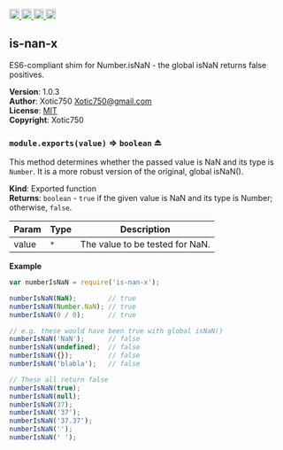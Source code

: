 <a href="https://travis-ci.org/Xotic750/is-nan-x"
   title="Travis status">
<img
   src="https://travis-ci.org/Xotic750/is-nan-x.svg?branch=master"
   alt="Travis status" height="18"/>
</a>
<a href="https://david-dm.org/Xotic750/is-nan-x"
   title="Dependency status">
<img src="https://david-dm.org/Xotic750/is-nan-x.svg"
   alt="Dependency status" height="18"/>
</a>
<a href="https://david-dm.org/Xotic750/is-nan-x#info=devDependencies"
   title="devDependency status">
<img src="https://david-dm.org/Xotic750/is-nan-x/dev-status.svg"
   alt="devDependency status" height="18"/>
</a>
<a href="https://badge.fury.io/js/is-nan-x" title="npm version">
<img src="https://badge.fury.io/js/is-nan-x.svg"
   alt="npm version" height="18"/>
</a>
<a name="module_is-nan-x"></a>

## is-nan-x
ES6-compliant shim for Number.isNaN - the global isNaN returns false positives.

**Version**: 1.0.3  
**Author**: Xotic750 <Xotic750@gmail.com>  
**License**: [MIT](&lt;https://opensource.org/licenses/MIT&gt;)  
**Copyright**: Xotic750  
<a name="exp_module_is-nan-x--module.exports"></a>

### `module.exports(value)` ⇒ <code>boolean</code> ⏏
This method determines whether the passed value is NaN and its type is
`Number`. It is a more robust version of the original, global isNaN().

**Kind**: Exported function  
**Returns**: <code>boolean</code> - `true` if the given value is NaN and its type is Number;
 otherwise, `false`.  

| Param | Type | Description |
| --- | --- | --- |
| value | <code>\*</code> | The value to be tested for NaN. |

**Example**  
```js
var numberIsNaN = require('is-nan-x');

numberIsNaN(NaN);        // true
numberIsNaN(Number.NaN); // true
numberIsNaN(0 / 0);      // true

// e.g. these would have been true with global isNaN()
numberIsNaN('NaN');      // false
numberIsNaN(undefined);  // false
numberIsNaN({});         // false
numberIsNaN('blabla');   // false

// These all return false
numberIsNaN(true);
numberIsNaN(null);
numberIsNaN(37);
numberIsNaN('37');
numberIsNaN('37.37');
numberIsNaN('');
numberIsNaN(' ');
```
